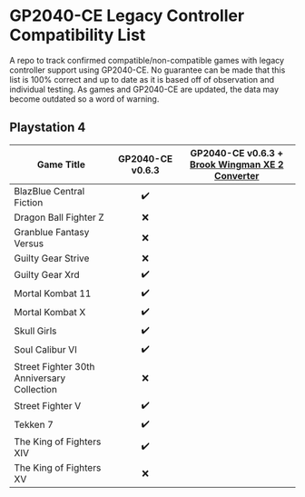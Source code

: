 # GP2040-CE Legacy Controller Compatibility List

A repo to track confirmed compatible/non-compatible games with legacy controller support using GP2040-CE. No guarantee can be made that this list is 100% correct and up to date as it is based off of observation and individual testing. As games and GP2040-CE are updated, the data may become outdated so a word of warning.

## Playstation 4

| Game Title                                 |  GP2040-CE v0.6.3  | GP2040-CE v0.6.3 + [Brook Wingman XE 2 Converter](https://www.brookaccessory.com/products/wingmanxe2/index.html) |
|--------------------------------------------|:------------------:|:----------------------------------------------------------------------------------------------------------------:|
| BlazBlue Central Fiction                   | :heavy_check_mark: |                                                                                                                  |
| Dragon Ball Fighter Z                      |         :x:        |                                                                                                                  |
| Granblue Fantasy Versus                    |         :x:        |                                                                                                                  |
| Guilty Gear Strive                         |         :x:        |                                                                                                                  |
| Guilty Gear Xrd                            | :heavy_check_mark: |                                                                                                                  |
| Mortal Kombat 11                           | :heavy_check_mark: |                                                                                                                  |
| Mortal Kombat X                            | :heavy_check_mark: |                                                                                                                  |
| Skull Girls                                | :heavy_check_mark: |                                                                                                                  |
| Soul Calibur VI                            | :heavy_check_mark: |                                                                                                                  |
| Street Fighter 30th Anniversary Collection |         :x:        |                                                                                                                  |
| Street Fighter V                           | :heavy_check_mark: |                                                                                                                  |
| Tekken 7                                   | :heavy_check_mark: |                                                                                                                  |
| The King of Fighters XIV                   | :heavy_check_mark: |                                                                                                                  |
| The King of Fighters XV                    |         :x:        |                                                                                                                  |
